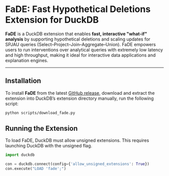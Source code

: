 # FaDE: Fast Hypothetical Deletions Extension for DuckDB

**FaDE** is a DuckDB extension that enables **fast, interactive "what-if" analysis** by supporting hypothetical deletions
and scaling updates for SPJAU queries (Select–Project–Join–Aggregate–Union).
FaDE empowers users to run interventions over analytical queries with extremely low latency and high throughput,
making it ideal for interactive data applications and explanation engines.

---

## Installation

To install **FaDE** from the latest [GitHub release](https://github.com/haneensa/fade/releases), download and extract the extension into DuckDB’s extension directory manually, run the following script:

```bash
python scripts/download_fade.py
```

## Running the Extension

To load FaDE, DuckDB must allow unsigned extensions. This requires launching DuckDB with the unsigned flag.

``` Python
import duckdb

con = duckdb.connect(config={'allow_unsigned_extensions': True})
con.execute("LOAD 'fade';")
```
